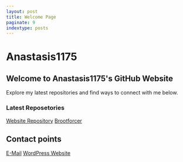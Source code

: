 ```yaml
---
layout: post
title: Welcome Page
paginate: 9 
indextype: posts
---  
```


Anastasis1175
=============

Welcome to Anastasis1175's GitHub Website
-----------------------------------------

Explore my latest repositories and find ways to connect with me below.

### Latest Reposetories

[Website Repository](https://github.com/Anastasis1175/anastasis1175.github.io) [Brootforcer](https://github.com/Anastasis1175/Brootforcer/)

Contact points
--------------
[E-Mail](mailto:anastasisapostolidis1@gmail.com) [WordPress Website](https://aivp3.wordpress.com)
